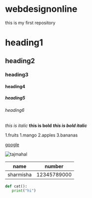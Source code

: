 # webdesignonline
this is my first repository
# heading1
## heading2
### heading3
#### heading4
##### heading5
###### heading6
*this is italic*
**this is bold**
***this is bold italic***

1.fruits
    1.mango
    2.apples
    3.bananas
    
    
[google](https://www.google.com/)

![tajmahal](https://images.theconversation.com/files/228846/original/file-20180723-189310-1ymcybu.jpg?ixlib=rb-1.1.0&q=45&auto=format&w=754&fit=clip)

name | number
-----|-------
sharmisha|12345789000

```python
def cat():
   print("hi")
```


